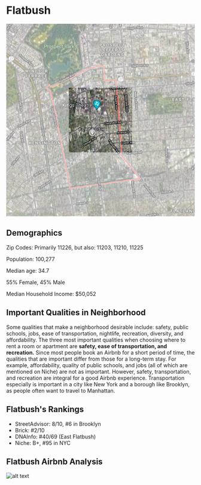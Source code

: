

# Flatbush
![alt text](flatbushmap2.png "Logo Title Text 1")  

## Demographics

Zip Codes: Primarily 11226, but also: 11203, 11210, 11225  

Population: 100,277  

Median age: 34.7  

55% Female, 45% Male  

Median Household Income: $50,052  


## Important Qualities in Neighborhood  

Some qualities that make a neighborhood desirable include: safety, public schools, jobs, ease of transportation, nightlife, recreation, diversity, and affordability. The three most important qualities when choosing where to rent a room or apartment are **safety, ease of transportation, and recreation.** Since most people book an Airbnb for a short period of time, the qualities that are important differ from those for a long-term stay. For example, affordability, quality of public schools, and jobs (all of which are mentioned on Niche) are not as important. However, safety, transportation, and recreation are integral for a good Airbnb experience. Transportation especially is important in a city like New York and a borough like Brooklyn, as people often want to travel to Manhattan.

## Flatbush's Rankings  

* StreetAdvisor: 8/10, #6 in Brooklyn
* Brick: #2/10
* DNAInfo: #40/69 (East Flatbush)
* Niche: B+, #95 in NYC  


## Flatbush Airbnb Analysis
![alt text](BrooklynAveragePrices.png "Logo Title Text 1")  


